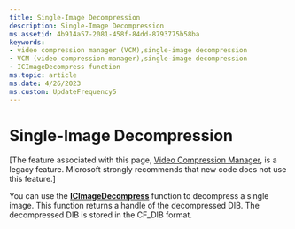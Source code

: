 ```yaml
---
title: Single-Image Decompression
description: Single-Image Decompression
ms.assetid: 4b914a57-2081-458f-84dd-8793775b58ba
keywords:
- video compression manager (VCM),single-image decompression
- VCM (video compression manager),single-image decompression
- ICImageDecompress function
ms.topic: article
ms.date: 4/26/2023
ms.custom: UpdateFrequency5
---
```


# Single-Image Decompression

\[The feature associated with this page, [Video Compression Manager](/windows/win32/multimedia/video-compression-manager), is a legacy feature. Microsoft strongly recommends that new code does not use this feature.\]

You can use the [**ICImageDecompress**](/windows/desktop/api/Vfw/nf-vfw-icimagedecompress) function to decompress a single image. This function returns a handle of the decompressed DIB. The decompressed DIB is stored in the CF\_DIB format.

 

 




